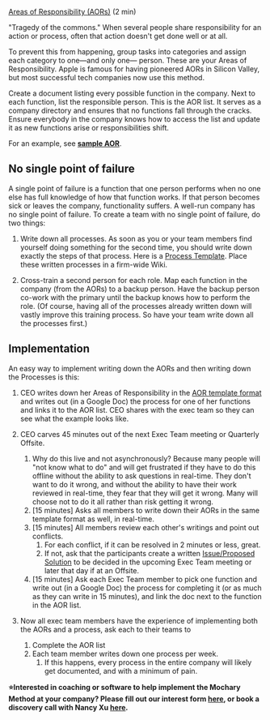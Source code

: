 [Areas of Responsibility (AORs)](https://docs.google.com/document/d/1v72Mozz6Zr-3Knzcd9yNcs1E8-QKk5NkTVmR6pIQj98/edit#) (2 min)

"Tragedy of the commons." When several people share responsibility for an action or process, often that action doesn't get done well or at all.

To prevent this from happening, group tasks into categories and assign each category to one—and only one— person. These are your Areas of Responsibility. Apple is famous for having pioneered AORs in Silicon Valley, but most successful tech companies now use this method.

Create a document listing every possible function in the company. Next to each function, list the responsible person. This is the AOR list. It serves as a company directory and ensures that no functions fall through the cracks. Ensure everybody in the company knows how to access the list and update it as new functions arise or responsibilities shift.

For an example, see [**sample AOR**](https://docs.google.com/spreadsheets/d/1Zi2rmuOH3_WqE-4Qir35XpKZMxcghz_OVowNySBpqbE/edit#gid=0).

## No single point of failure

A single point of failure is a function that one person performs when no one else has full knowledge of how that function works. If that person becomes sick or leaves the company, functionality suffers. A well-run company has no single point of failure. To create a team with no single point of failure, do two things:

1. Write down all processes. As soon as you or your team members find yourself doing something for the second time, you should write down exactly the steps of that process. Here is a [Process Template](https://docs.google.com/spreadsheets/d/1ky1BNH7f1xVa-hw7WOxI298a2nNP81OdORpbKdxLCj4/edit#gid=0). Place these written processes in a firm-wide Wiki.

2. Cross-train a second person for each role. Map each function in the company (from the AORs) to a backup person. Have the backup person co-work with the primary until the backup knows how to perform the role. (Of course, having all of the processes already written down will vastly improve this training process. So have your team write down all the processes first.)

## Implementation

An easy way to implement writing down the AORs and then writing down the Processes is this:

1. CEO writes down her Areas of Responsibility in the [AOR template format](https://docs.google.com/spreadsheets/d/1Zi2rmuOH3_WqE-4Qir35XpKZMxcghz_OVowNySBpqbE/edit#gid=0) and writes out (in a Google Doc) the process for one of her functions and links it to the AOR list. CEO shares with the exec team so they can see what the example looks like.

2. CEO carves 45 minutes out of the next Exec Team meeting or Quarterly Offsite.

   1. Why do this live and not asynchronously? Because many people will "not know what to do" and will get frustrated if they have to do this offline without the ability to ask questions in real-time. They don't want to do it wrong, and without the ability to have their work reviewed in real-time, they fear that they will get it wrong. Many will choose not to do it all rather than risk getting it wrong.
   2. \[15 minutes\] Asks all members to write down their AORs in the same template format as well, in real-time.
   3. \[15 minutes\] All members review each other's writings and point out conflicts.
      1. For each conflict, if it can be resolved in 2 minutes or less, great.
      2. If not, ask that the participants create a written [Issue/Proposed Solution](https://docs.google.com/document/d/10JEFVl3pEk7HUT82oM3LbHtP8hRQvlzK9SQyuJFMyCo/edit) to be decided in the upcoming Exec Team meeting or later that day if at an Offsite.
   4. \[15 minutes\] Ask each Exec Team member to pick one function and write out (in a Google Doc) the process for completing it (or as much as they can write in 15 minutes), and link the doc next to the function in the AOR list.

3. Now all exec team members have the experience of implementing both the AORs and a process, ask each to their teams to
   1. Complete the AOR list
   2. Each team member writes down one process per week.
      1. If this happens, every process in the entire company will likely get documented, and with a minimum of pain.

**⭐Interested in coaching or software to help implement the Mochary Method at your company? Please fill out our interest form [here](https://mocharymethod.typeform.com/interest), or book a discovery call with Nancy Xu [here](https://calendly.com/nancy-mm/30).**
